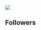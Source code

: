 ![](https://komarev.com/ghpvc/?username=shardwiz) 
## Followers
<!-- FOLLOWERS START -->
<!-- FOLLOWERS END -->                    
